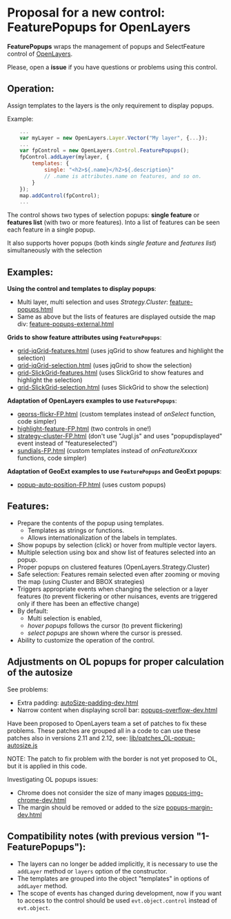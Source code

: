 Proposal for a new control: FeaturePopups for OpenLayers
========================================================

**FeaturePopups** wraps the management of popups and SelectFeature control of [OpenLayers](http://openlayers.org).

Please, open a **issue** if you have questions or problems using this control.
 
Operation:
---------
Assign templates to the layers is the only requirement to display popups. 

Example:

```javascript
    ...
    var myLayer = new OpenLayers.Layer.Vector("My layer", {...}); 
    ...
    var fpControl = new OpenLayers.Control.FeaturePopups();
    fpControl.addLayer(mylayer, {
        templates: {
            single: "<h2>${.name}</h2>${.description}"
            // .name is attributes.name on features, and so on.
        }
    });
    map.addControl(fpControl);
    ...
```

The control shows two types of selection popups: **single feature** or **features list** (with two or more features). Into a list of features can be seen each feature in a single popup.

It also supports hover popups (both kinds *single feature* and *features list*) simultaneously with the selection 

Examples:
---------
**Using the control and templates to display popups**:

 * Multi layer, multi selection and uses *Strategy.Cluster*: [feature-popups.html](http://jorix.github.com/OL-FeaturePopups/examples/feature-popups.html)
 * Same as above but the lists of features are displayed outside the map div: [feature-popups-external.html](http://jorix.github.com/OL-FeaturePopups/examples/feature-popups-external.html)

**Grids to show feature attributes using `FeaturePopups`**:

 * [grid-jqGrid-features.html](http://jorix.github.com/OL-FeaturePopups/examples/grid-jqGrid-features.html) (uses jqGrid to show features and highlight the selection)
 * [grid-jqGrid-selection.html](http://jorix.github.com/OL-FeaturePopups/examples/grid-jqGrid-selection.html) (uses jqGrid to show the selection)
 * [grid-SlickGrid-features.html](http://jorix.github.com/OL-FeaturePopups/examples/grid-SlickGrid-features.html) (uses SlickGrid to show features and highlight the selection)
 * [grid-SlickGrid-selection.html](http://jorix.github.com/OL-FeaturePopups/examples/grid-SlickGrid-selection.html) (uses SlickGrid to show the selection)
 
**Adaptation of OpenLayers examples to use `FeaturePopups`**:

 * [georss-flickr-FP.html](http://jorix.github.com/OL-FeaturePopups/examples/georss-flickr-FP.html) (custom templates instead of *onSelect* function, code simpler)
 * [highlight-feature-FP.html](http://jorix.github.com/OL-FeaturePopups/examples/highlight-feature-FP.html) (two controls in one!)
 * [strategy-cluster-FP.html](http://jorix.github.com/OL-FeaturePopups/examples/strategy-cluster-FP.html) (don't use "Jugl.js" and uses "popupdisplayed" event instead of "featureselected")
 * [sundials-FP.html](http://jorix.github.com/OL-FeaturePopups/examples/sundials-FP.html) (custom templates instead of *onFeatureXxxxx* functions, code simpler)
 
**Adaptation of GeoExt examples to use `FeaturePopups` and GeoExt popups**: 

 * [popup-auto-position-FP.html](http://jorix.github.com/OL-FeaturePopups/examples-geoext/popup-auto-position-FP.html) (uses custom popups)

Features:
--------
 * Prepare the contents of the popup using templates.
    * Templates as strings or functions.
    * Allows internationalization of the labels in templates.
 * Show popups by selection (click) or hover from multiple vector layers.
 * Multiple selection using box and show list of features selected into an popup.
 * Proper popups on clustered features (OpenLayers.Strategy.Cluster)
 * Safe selection: Features remain selected even after zooming or moving the map (using Cluster and BBOX strategies)
 * Triggers appropriate events when changing the selection or a layer features (to prevent flickering or other nuisances, events are triggered only if there has been an effective change)
 * By default: 
    * Multi selection is enabled, 
    * *hover popups* follows the cursor (to prevent flickering)
    * *select popups* are shown where the cursor is pressed.
 * Ability to customize the operation of the control.
 
Adjustments on OL popups for proper calculation of the autosize
---------------------------------------------------------------
See problems: 
  * Extra padding: [autoSize-padding-dev.html](http://jorix.github.com/OL-FeaturePopups/OL-Popup-issues/autoSize-padding-dev.html)
  * Narrow content when displaying scroll bar: [popups-overflow-dev.html](http://jorix.github.com/OL-FeaturePopups/OL-Popup-issues/popups-overflow-dev.html)

Have been proposed to OpenLayers team a set of patches to fix these problems. These patches are grouped all in a code to can use these patches also in versions 2.11 and 2.12, see: [lib/patches_OL-popup-autosize.js](https://github.com/jorix/OL-FeaturePopups/blob/gh-pages/lib/patches_OL-popup-autosize.js)

NOTE: The patch to fix problem with the border is not yet proposed to OL, but it is applied in this code.

Investigating OL popups issues:
  * Chrome does not consider the size of many images [popups-img-chrome-dev.html](http://jorix.github.com/OL-FeaturePopups/OL-Popup-issues/popups-img-chrome-dev.html)
  * The margin should be removed or added to the size [popups-margin-dev.html](http://jorix.github.com/OL-FeaturePopups/OL-Popup-issues/popups-margin-dev.html)
 
Compatibility notes (with previous version "1-FeaturePopups"):
-------------------------------------------------------------
 * The layers can no longer be added implicitly, it is necessary to use the `addLayer` method or `layers` option of the constructor.
 * The templates are grouped into the object "templates" in options of `addLayer` method.
 * The scope of events has changed during development, now if you want to access to the control should be used `evt.object.control` instead of `evt.object`.
 
